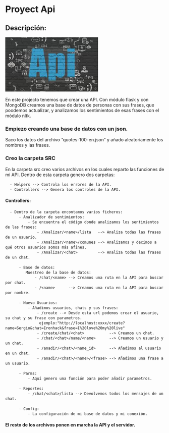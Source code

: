 # Proyect Api
## Descripción:
![Image APi](imagenes/Api.jpeg)



En este projecto tenemos que crear una API. Con módulo flask y con MongoDB creamos una base de datos de 
personas con sus frases, que poodemos actualizar, y analizamos los sentimientos de esas frases con el módulo nltk.

### Empiezo creando una  base de datos con un json.
   Saco los datos del archivo “quotes-100-en.json” y añado aleatoriamente los nombres y las frases.

### Creo la carpeta SRC
  En la carpeta src creo varios archivos en los cuales reparto las funciones de mi API. Dentro de esta carpeta genero dos carpetas:

      - Helpers --> Controla los errores de la API.      
      - Controllers --> Genera los controles de la API.
  

#### Controllers:
      - Dentro de la carpeta encontamos varios ficheros:
          - Analizador de sentimientos: 
              - Se encuentra el código donde analizamos los sentimientos de las frases:
                  - /Analizar/<name>/lista   --> Analiza todas las frases de un usuario.
                  - /Analizar/<name>/comunes --> Analizamos y decimos a qué otros usuarios somos más afines.
                  - /Analizar/<chat>         --> Analiza todas las frases de un chat.
                    
          - Base de datos:
             Muestreo de la base de datos:
                 - /chat/<name> --> Creamos una ruta en la API para buscar por chat.
                 - /<name>      --> Creamos una ruta en la API para buscar por nombre.
                    
          - Nuevo Usuarios:
              - Añadimos usuarios, chats y sus frases:
                  - /create --> Desde esta url podemos crear el usuario, su chat y su frase con parametros.
                   ejemplo:"http://localhost:xxxx/create?name=Sergio&chat=Ironhack&frase=I%20love%20my%20live"
                  - /create/chat/<chat>           --> Creamos un chat.                  
                  - /chat/<chat>/name/<name>      --> Creamos un usuario y un chat. 
                  - /anadir/<chat>/<name_id>      --> Añadimos al usuario en un chat.
                  - /anadir/<chat>/<name>/<frase> --> Añadimos una frase a un usuario.
        
          - Parms:
              - Aquí genero una función para poder añadir parametros.
          
          - Reportes:
              - /chat/<chat>/lista --> Devolvemos todos los mensajes de un chat.
              
          - Config:
              - La configuración de mi base de datos y mi conexión.
              
                     
#### El resto de los archivos ponen en marcha la API y el servidor.
